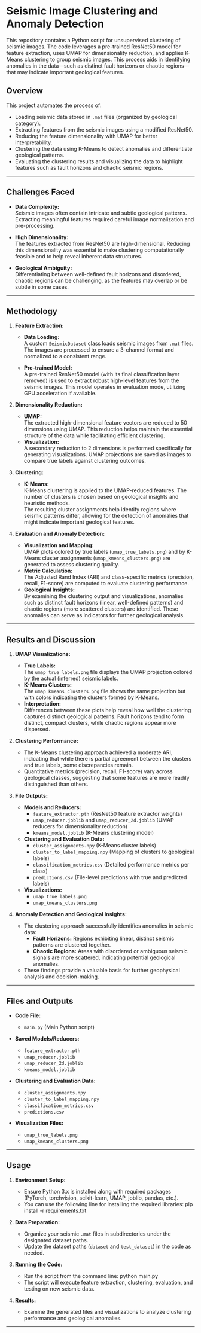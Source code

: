# Seismic Image Clustering and Anomaly Detection

This repository contains a Python script for unsupervised clustering of seismic images. The code leverages a pre-trained ResNet50 model for feature extraction, uses UMAP for dimensionality reduction, and applies K-Means clustering to group seismic images. This process aids in identifying anomalies in the data—such as distinct fault horizons or chaotic regions—that may indicate important geological features.

## Overview

This project automates the process of:
- Loading seismic data stored in `.mat` files (organized by geological category).
- Extracting features from the seismic images using a modified ResNet50.
- Reducing the feature dimensionality with UMAP for better interpretability.
- Clustering the data using K-Means to detect anomalies and differentiate geological patterns.
- Evaluating the clustering results and visualizing the data to highlight features such as fault horizons and chaotic seismic regions.

---

## Challenges Faced

- **Data Complexity:**  
  Seismic images often contain intricate and subtle geological patterns. Extracting meaningful features required careful image normalization and pre-processing.

- **High Dimensionality:**  
  The features extracted from ResNet50 are high-dimensional. Reducing this dimensionality was essential to make clustering computationally feasible and to help reveal inherent data structures.

- **Geological Ambiguity:**  
  Differentiating between well-defined fault horizons and disordered, chaotic regions can be challenging, as the features may overlap or be subtle in some cases.

---

## Methodology

1. **Feature Extraction:**
   - **Data Loading:**  
     A custom `SeismicDataset` class loads seismic images from `.mat` files. The images are processed to ensure a 3-channel format and normalized to a consistent range.
     
   - **Pre-trained Model:**  
     A pre-trained ResNet50 model (with its final classification layer removed) is used to extract robust high-level features from the seismic images. This model operates in evaluation mode, utilizing GPU acceleration if available.

2. **Dimensionality Reduction:**
   - **UMAP:**  
     The extracted high-dimensional feature vectors are reduced to 50 dimensions using UMAP. This reduction helps maintain the essential structure of the data while facilitating efficient clustering.
   - **Visualization:**  
     A secondary reduction to 2 dimensions is performed specifically for generating visualizations. UMAP projections are saved as images to compare true labels against clustering outcomes.

3. **Clustering:**
   - **K-Means:**  
     K-Means clustering is applied to the UMAP-reduced features. The number of clusters is chosen based on geological insights and heuristic methods.  
     The resulting cluster assignments help identify regions where seismic patterns differ, allowing for the detection of anomalies that might indicate important geological features.

4. **Evaluation and Anomaly Detection:**
   - **Visualization and Mapping:**  
     UMAP plots colored by true labels (`umap_true_labels.png`) and by K-Means cluster assignments (`umap_kmeans_clusters.png`) are generated to assess clustering quality.
   - **Metric Calculation:**  
     The Adjusted Rand Index (ARI) and class-specific metrics (precision, recall, F1-score) are computed to evaluate clustering performance.
   - **Geological Insights:**  
     By examining the clustering output and visualizations, anomalies such as distinct fault horizons (linear, well-defined patterns) and chaotic regions (more scattered clusters) are identified. These anomalies can serve as indicators for further geological analysis.

---

## Results and Discussion

1. **UMAP Visualizations:**
   - **True Labels:**  
     The `umap_true_labels.png` file displays the UMAP projection colored by the actual (inferred) seismic labels.
   - **K-Means Clusters:**  
     The `umap_kmeans_clusters.png` file shows the same projection but with colors indicating the clusters formed by K-Means.
   - **Interpretation:**  
     Differences between these plots help reveal how well the clustering captures distinct geological patterns. Fault horizons tend to form distinct, compact clusters, while chaotic regions appear more dispersed.

2. **Clustering Performance:**
   - The K-Means clustering approach achieved a moderate ARI, indicating that while there is partial agreement between the clusters and true labels, some discrepancies remain.
   - Quantitative metrics (precision, recall, F1-score) vary across geological classes, suggesting that some features are more readily distinguished than others.

3. **File Outputs:**
   - **Models and Reducers:**  
     - `feature_extractor.pth` (ResNet50 feature extractor weights)  
     - `umap_reducer.joblib` and `umap_reducer_2d.joblib` (UMAP reducers for dimensionality reduction)
     - `kmeans_model.joblib` (K-Means clustering model)
   - **Clustering and Evaluation Data:**  
     - `cluster_assignments.npy` (K-Means cluster labels)
     - `cluster_to_label_mapping.npy` (Mapping of clusters to geological labels)
     - `classification_metrics.csv` (Detailed performance metrics per class)
     - `predictions.csv` (File-level predictions with true and predicted labels)
   - **Visualizations:**  
     - `umap_true_labels.png`
     - `umap_kmeans_clusters.png`

4. **Anomaly Detection and Geological Insights:**
   - The clustering approach successfully identifies anomalies in seismic data:
     - **Fault Horizons:** Regions exhibiting linear, distinct seismic patterns are clustered together.
     - **Chaotic Regions:** Areas with disordered or ambiguous seismic signals are more scattered, indicating potential geological anomalies.
   - These findings provide a valuable basis for further geophysical analysis and decision-making.

---

## Files and Outputs

- **Code File:**  
  - `main.py` (Main Python script)

- **Saved Models/Reducers:**  
  - `feature_extractor.pth`
  - `umap_reducer.joblib`
  - `umap_reducer_2d.joblib`
  - `kmeans_model.joblib`
  
- **Clustering and Evaluation Data:**  
  - `cluster_assignments.npy`
  - `cluster_to_label_mapping.npy`
  - `classification_metrics.csv`
  - `predictions.csv`

- **Visualization Files:**  
  - `umap_true_labels.png`
  - `umap_kmeans_clusters.png`

---

## Usage

1. **Environment Setup:**
   - Ensure Python 3.x is installed along with required packages (PyTorch, torchvision, scikit-learn, UMAP, joblib, pandas, etc.).
   - You can use the following line for installing the required libraries:
        pip install -r requirements.txt
    
2. **Data Preparation:**
   - Organize your seismic `.mat` files in subdirectories under the designated dataset paths.
   - Update the dataset paths (`dataset` and `test_dataset`) in the code as needed.

3. **Running the Code:**
   - Run the script from the command line:
        python main.py
   - The script will execute feature extraction, clustering, evaluation, and testing on new seismic data.

4. **Results:**
   - Examine the generated files and visualizations to analyze clustering performance and geological anomalies.
---
